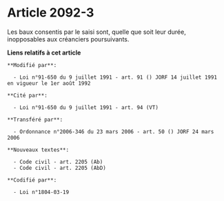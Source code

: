# Article 2092-3

Les baux consentis par le saisi sont, quelle que soit leur durée, inopposables aux créanciers poursuivants.

**Liens relatifs à cet article**

	**Modifié par**:

	  - Loi n°91-650 du 9 juillet 1991 - art. 91 () JORF 14 juillet 1991 en vigueur le 1er août 1992

	**Cité par**:

	  - Loi n°91-650 du 9 juillet 1991 - art. 94 (VT)

	**Transféré par**:

	  - Ordonnance n°2006-346 du 23 mars 2006 - art. 50 () JORF 24 mars 2006

	**Nouveaux textes**:

	  - Code civil - art. 2205 (Ab)
	  - Code civil - art. 2205 (AbD)

	**Codifié par**:

	  - Loi n°1804-03-19
